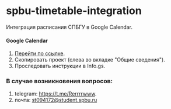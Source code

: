 # spbu-timetable-integration
Интеграция расписания СПБГУ в Google Calendar.

#### Google Calendar
1. [Перейти по ссылке](https://script.google.com/d/1Vos3LjIA47jzbv6A6SKkvc-N-Us-_iWMWJvrRUEBI7wfXhjC-J7Wt5sS/edit?usp=sharing).
2. Скопировать проект (слева во вкладке "Общие сведения").
3. Проследовать инструкции в Info.gs.

### В случае возникновения вопросов:
1. telegram: https://t.me/Rerrrrwww.
2. почта: st094172@student.spbu.ru

